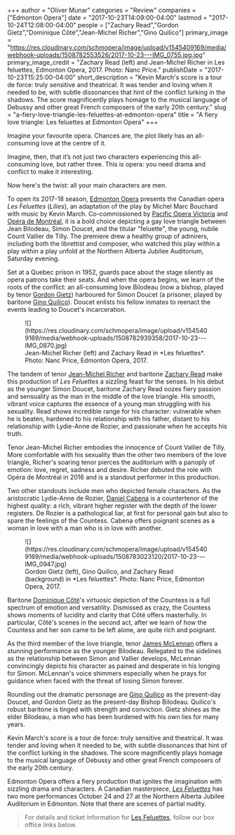 +++
author = "Oliver Munar"
categories = "Review"
companies = ["Edmonton Opera"]
date = "2017-10-23T14:09:00-04:00"
lastmod = "2017-10-24T12:08:00-04:00"
people = ["Zachary Read","Gordon Gietz","Dominique Côté","Jean-Michel Richer","Gino Quilico"]
primary_image = "https://res.cloudinary.com/schmopera/image/upload/v1545409169/media/webhook-uploads/1508782553526/2017-10-23---IMG_0755.jpg.jpg"
primary_image_credit = "Zachary Read (left) and Jean-Michel Richer in Les feluettes, Edmonton Opera, 2017. Photo: Nanc Price."
publishDate = "2017-10-23T15:25:00-04:00"
short_description = "Kevin March&#039;s score is a tour de force: truly sensitive and theatrical. It was tender and loving when it needed to be, with subtle dissonances that hint of the conflict lurking in the shadows. The score magnificently plays homage to the musical language of Debussy and other great French composers of the early 20th century."
slug = "a-fiery-love-triangle-les-feluettes-at-edmonton-opera"
title = "A fiery love triangle: Les feluettes at Edmonton Opera"
+++

Imagine your favourite opera. Chances are, the plot likely has an all-consuming love at the centre of it. 

Imagine, then, that it’s not just two characters experiencing this all-consuming love, but rather three. This is opera: you need drama and conflict to make it interesting.

Now here's the twist: all your main characters are men.

To open its 2017-18 season, [Edmonton Opera](/scene/companies/edmonton-opera/) presents the Canadian opera *Les Feluettes* (*Lilies*), an adaptation of the play by Michel Marc Bouchard with music by Kevin March. Co-commissioned by [Pacific Opera Victoria](/scene/companies/pacific-opera-victoria/) and [Opéra de Montréal](/scene/companies/lopera-de-montreal/), it is a bold choice depicting a gay love triangle between Jean Bilodeau, Simon Doucet, and the titular "feluette", the young, nubile Count Vallier de Tilly. The premiere drew a healthy group of admirers, including both the librettist and composer, who watched this play within a play within a play unfold at the Northern Alberta Jubilee Auditorium, Saturday evening. 

Set at a Quebec prison in 1952, guards pace about the stage silently as opera patrons take their seats. And when the opera begins, we learn of the roots of the conflict: an all-consuming love Bilodeau (now a bishop, played by tenor [Gordon Gietz](/scene/people/gordon-gietz/)) harboured for Simon Doucet (a prisoner, played by baritone [Gino Quilico](/scene/people/gino-quilico/)). Doucet enlists his fellow inmates to reenact the events leading to Doucet's incarceration.

<figure data-type="image">
![](https://res.cloudinary.com/schmopera/image/upload/v1545409169/media/webhook-uploads/1508782939358/2017-10-23---IMG_0870.jpg)
<figcaption>Jean-Michel Richer (left) and Zachary Read in *Les feluettes*. Photo: Nanc Price, Edmonton Opera, 2017.</figcaption>
</figure>

The tandem of tenor [Jean-Michel Richer](/scene/people/jean-michel-richer/) and baritone [Zachary Read](/scene/people/zachary-read/) make this production of *Les Feluettes* a sizzling feast for the senses. In his debut as the younger Simon Doucet, baritone Zachary Read oozes fiery passion and sensuality as the man in the middle of the love triangle. His smooth, vibrant voice captures the essence of a young man struggling with his sexuality. Read shows incredible range for his character: vulnerable when he is beaten, hardened to his relationship with his father, distant to his relationship with Lydie-Anne de Rozier, and passionate when he accepts his truth. 

Tenor Jean-Michel Richer embodies the innocence of Count Vallier de Tilly. More comfortable with his sexuality than the other two members of the love triangle, Richer's soaring tenor pierces the auditorium with a panoply of emotion: love, regret, sadness and desire. Richer debuted the role with Opéra de Montréal in 2016 and is a standout performer in this production.

Two other standouts include men who depicted female characters. As the aristocratic Lydie-Anne de Rozier, [Daniel Cabena](/scene/people/daniel-cabena/) is a countertenor of the highest quality: a rich, vibrant higher register with the depth of the lower registers. De Rozier is a pathological liar, at first for personal gain but also to spare the feelings of the Countess. Cabena offers poignant scenes as a woman in love with a man who is in love with another. 

<figure data-type="image">
![](https://res.cloudinary.com/schmopera/image/upload/v1545409169/media/webhook-uploads/1508783023120/2017-10-23---IMG_0947.jpg)
<figcaption>Gordon Gietz (left), Gino Quilico, and Zachary Read (background) in *Les feluettes*. Photo: Nanc Price, Edmonton Opera, 2017.</figcaption>
</figure>

Baritone [Dominique Côté](/scene/people/dominique-cote/)'s virtuosic depiction of the Countess is a full spectrum of emotion and versatility. Dismissed as crazy, the Countess shows moments of lucidity and clarity that Côté offers masterfully. In particular, Côté's scenes in the second act, after we learn of how the Countess and her son came to be left alone, are quite rich and poignant.

As the third member of the love triangle, tenor [James McLennan](/scene/people/james-mclennan/) offers a stunning performance as the younger Bilodeau. Relegated to the sidelines as the relationship between Simon and Vallier develops, McLennan convincingly depicts his character as pained and desperate in his longing for Simon. McLennan's voice shimmers especially when he prays for guidance when faced with the threat of losing Simon forever.

Rounding out the dramatic personage are [Gino Quilico](/scene/people/gino-quilico/) as the present-day Doucet, and Gordon Gietz as the present-day Bishop Bilodeau. Quilico's robust baritone is tinged with strength and conviction. Gietz shines as the elder Bilodeau, a man who has been burdened with his own lies for many years.

Kevin March's score is a tour de force: truly sensitive and theatrical. It was tender and loving when it needed to be, with subtle dissonances that hint of the conflict lurking in the shadows. The score magnificently plays homage to the musical language of Debussy and other great French composers of the early 20th century.

Edmonton Opera offers a fiery production that ignites the imagination with sizzling drama and characters. A Canadian masterpiece, [*Les Feluettes*](https://www.edmontonopera.com/season/2017-18/feluettes) has two more performances October 24 and 27 at the Northern Alberta Jubilee Auditorium in Edmonton. Note that there are scenes of partial nudity.

>For details and ticket information for [Les Feluettes](https://www.edmontonopera.com/season/2017-18/feluettes), follow our box office links below.
